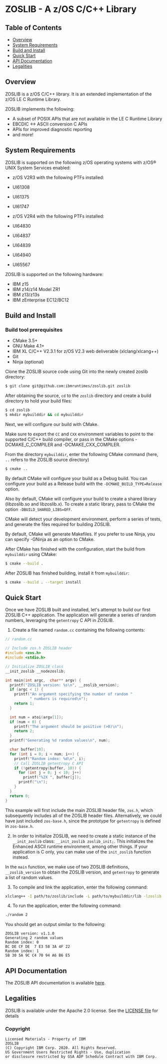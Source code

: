 # ZOSLIB - A z/OS C/C++ Library

## Table of Contents

 * [Overview](#overview)
 * [System Requirements](#system-requirements)
 * [Build and Install](#build-and-install)
 * [Quick Start](#quick-start)
 * [API Documentation](#api-documentation)
 * [Legalities](#legalities)

## Overview

ZOSLIB is a z/OS C/C++ library.  It is an extended implementation of the
z/OS LE C Runtime Library.  

ZOSLIB implements the following:

- A subset of POSIX APIs that are not available in the LE C Runtime Library
- EBCDIC <-> ASCII conversion C APIs
- APIs for improved diagnostic reporting
- and more!

## System Requirements

ZOSLIB is supported on the following z/OS operating systems 
with z/OS® UNIX System Services enabled:

- z/OS V2R3 with the following PTFs installed:
 - UI61308
 - UI61375
 - UI61747

- z/OS V2R4 with the following PTFs installed:
 - UI64830
 - UI64837
 - UI64839
 - UI64940
 - UI65567

ZOSLIB is supported on the following hardware:
- IBM z15
- IBM z14/z14 Model ZR1
- IBM z13/z13s
- IBM zEnterprise EC12/BC12

## Build and Install

### Build tool prerequisites
* CMake 3.5+
* GNU Make 4.1+
* IBM XL C/C++ V2.3.1 for z/OS V2.3 web deliverable (xlclang/xlcang++)
* Git
* Ninja (optional)

Clone the ZOSLIB source code using Git into the newly created
zoslib directory:

``` bash
$ git clone git@github.com:ibmruntimes/zoslib.git zoslib
```

After obtaining the source, `cd` to the `zoslib` directory
and create a build directory to hold your build files:

``` bash
$ cd zoslib
$ mkdir mybuilddir && cd mybuilddir
```

Next, we will configure our build with CMake.

Make sure to export the `CC` and `CXX` environment variables to 
point to the supported C/C++ build compiler, or pass in the CMake 
options -DCMAKE_C_COMPILER and -DCMAKE_CXX_COMPILER.

From the directory `mybuilddir`, enter the following CMake command
(here, `..` refers to the ZOSLIB source directory)

``` bash
$ cmake ..
```

By default CMake will configure your build as a Debug build.  You can
configure your build as a Release build with the `-DCMAKE_BUILD_TYPE=Release` option.

Also by default, CMake will configure your build to create a shared
library (libzoslib.so and libzoslib.x). To create a static library,
pass to CMake the option `-DBUILD_SHARED_LIBS=OFF`.

CMake will detect your development environment, perform a series of 
tests, and generate the files required for building ZOSLIB. 

By default, CMake will generate Makefiles.  If you prefer to use Ninja,
you can specify -GNinja as an option to CMake.

After CMake has finished with the configuration, start the build from `mybuilddir`
using CMake:

``` bash
$ cmake --build .
```

After ZOSLIB has finished building, install it from `mybuilddir`:

``` bash
$ cmake --build . --target install
```

## Quick Start

Once we have ZOSLIB built and installed, let's attempt to build our first
ZOSLIB C++ application.  The application will generate a series of random 
numbers, leveraging the `getentropy` C API in ZOSLIB.

1. Create a file named `random.cc` containing the following contents:

```cpp
// random.cc

// Include zos.h ZOSLIB header
#include <zos.h>
#include <stdio.h>

// Initialize ZOSLIB class
__init_zoslib __nodezoslib;

int main(int argc,  char** argv) {
  printf("ZOSLIB version: %s\n", __zoslib_version);
  if (argc < 1) {
    printf("An argument specifying the number of random "
           " numbers is required\n");
    return 1;
  }

  int num = atoi(argv[1]);
  if (num < 0) {
    printf("The argument should be positive (>0)\n");
    return 2;
  }
  printf("Generating %d random values\n", num);

  char buffer[10];
  for (int i = 0; i < num; i++) {
    printf("Random index: %d\n", i);
    // Call ZOSLIB getentropy C API
    if (!getentropy(buffer, 10)) {
      for (int j = 0; j < 10; j++)
        printf("%2X ", buffer[j]);
      printf("\n");
    }
  }
  return 0;
}
```

This example will first include the main ZOSLIB header file, `zos.h`,
which subsequently includes all of the ZOSLIB header files.  Alternatively,
we could have just included `zos-base.h`, since the prototype for `getentropy`
is defined in `zos-base.h`.

2. In order to initialize ZOSLIB, we need to create a static instance
of the `__init_zoslib` class: `__init_zoslib zoslib_init;`.  This initializes
the Enhanced ASCII runtime environment, among other things.  If your application
is C only, you can make use of the `init_zoslib` function instead.

In the `main` function, we make use of two ZOSLIB definitions, 
`__zoslib_version` to obtain the ZOSLIB version, and `getentropy` to generate 
a list of random values.

3. To compile and link the application, enter the following command:

``` bash
xlclang++ -I path/to/zoslib/include -L path/to/mybuilddir/lib -lzoslib random.cc -o random
```

4. To run the application, enter the following command:
``` bash
./random 2
```

You should get an output similar to the following:
```
ZOSLIB version: v1.1.0
Generating 2 random values
Random index: 0
BC DE CF DE  7 E3 58 3A 4F 22
Random index: 1
5B 30 5A 9C C4 70 94 A6 B6 E5
```

## API Documentation

The ZOSLIB API documentation is available [here](docs).

## Legalities

ZOSLIB is available under the Apache 2.0 license. See the [LICENSE 
file](LICENSE) for details

### Copyright

```
Licensed Materials - Property of IBM
ZOSLIB
(C) Copyright IBM Corp. 2020. All Rights Reserved.
US Government Users Restricted Rights - Use, duplication
or disclosure restricted by GSA ADP Schedule Contract with IBM Corp.
```
